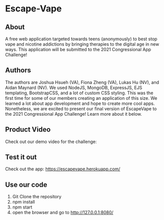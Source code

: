 # Escape-Vape
## About
A free web application targeted towards teens (anonymously) to best stop vape and nicotine addictions by bringing therapies to the digital age in new ways. This application will be submitted to the 2021 Congressional App Challenge!

## Authors
The authors are Joshua Hsueh (VA), Fiona Zheng (VA), Lukas Hu (NV), and Aidan Maynard (NV). We used NodeJS, MongoDB, ExpressJS, EJS templating, BootstrapCSS, and a lot of custom CSS styling. This was the first time for some of our members creating an application of this size. We learned a lot about app development and hope to create more cool apps. Nonetheless, we are excited to present our final version of EscapeVape to the 2021 Congressional App Challenge! Learn more about it below.

## Product Video
Check out our demo video for the challenge:

## Test it out
Check out the app:
https://escapevape.herokuapp.com/

## Use our code
1. Git Clone the repository
2. npm install 
3. npm start
4. open the browser and go to http://127.0.0.1:8080/

